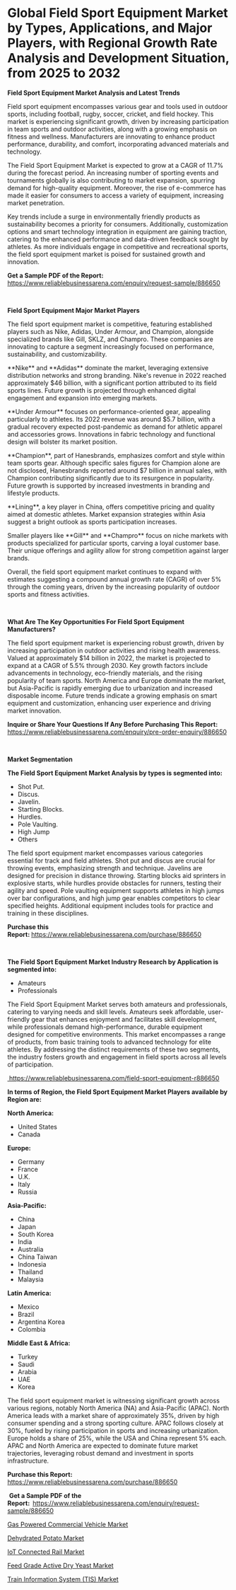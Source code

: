 <p><h1>Global Field Sport Equipment Market by Types, Applications, and Major Players, with Regional Growth Rate Analysis and Development Situation, from 2025 to 2032</h1></p><p><strong>Field Sport Equipment Market Analysis and Latest Trends</strong></p>
<p><p>Field sport equipment encompasses various gear and tools used in outdoor sports, including football, rugby, soccer, cricket, and field hockey. This market is experiencing significant growth, driven by increasing participation in team sports and outdoor activities, along with a growing emphasis on fitness and wellness. Manufacturers are innovating to enhance product performance, durability, and comfort, incorporating advanced materials and technology.</p><p>The Field Sport Equipment Market is expected to grow at a CAGR of 11.7% during the forecast period. An increasing number of sporting events and tournaments globally is also contributing to market expansion, spurring demand for high-quality equipment. Moreover, the rise of e-commerce has made it easier for consumers to access a variety of equipment, increasing market penetration. </p><p>Key trends include a surge in environmentally friendly products as sustainability becomes a priority for consumers. Additionally, customization options and smart technology integration in equipment are gaining traction, catering to the enhanced performance and data-driven feedback sought by athletes. As more individuals engage in competitive and recreational sports, the field sport equipment market is poised for sustained growth and innovation.</p></p>
<p><strong>Get a Sample PDF of the Report:&nbsp;</strong> <a href="https://www.reliablebusinessarena.com/enquiry/request-sample/886650?utm_campaign=1990&utm_medium=2&utm_source=Github&utm_content=ia&utm_term=06022025&utm_id=field-sport-equipment">https://www.reliablebusinessarena.com/enquiry/request-sample/886650</a></p>
<p>&nbsp;</p>
<p><strong>Field Sport Equipment Major Market Players</strong></p>
<p><p>The field sport equipment market is competitive, featuring established players such as Nike, Adidas, Under Armour, and Champion, alongside specialized brands like Gill, SKLZ, and Champro. These companies are innovating to capture a segment increasingly focused on performance, sustainability, and customizability.</p><p>**Nike** and **Adidas** dominate the market, leveraging extensive distribution networks and strong branding. Nike's revenue in 2022 reached approximately $46 billion, with a significant portion attributed to its field sports lines. Future growth is projected through enhanced digital engagement and expansion into emerging markets.</p><p>**Under Armour** focuses on performance-oriented gear, appealing particularly to athletes. Its 2022 revenue was around $5.7 billion, with a gradual recovery expected post-pandemic as demand for athletic apparel and accessories grows. Innovations in fabric technology and functional design will bolster its market position.</p><p>**Champion**, part of Hanesbrands, emphasizes comfort and style within team sports gear. Although specific sales figures for Champion alone are not disclosed, Hanesbrands reported around $7 billion in annual sales, with Champion contributing significantly due to its resurgence in popularity. Future growth is supported by increased investments in branding and lifestyle products.</p><p>**Lining**, a key player in China, offers competitive pricing and quality aimed at domestic athletes. Market expansion strategies within Asia suggest a bright outlook as sports participation increases.</p><p>Smaller players like **Gill** and **Champro** focus on niche markets with products specialized for particular sports, carving a loyal customer base. Their unique offerings and agility allow for strong competition against larger brands.</p><p>Overall, the field sport equipment market continues to expand with estimates suggesting a compound annual growth rate (CAGR) of over 5% through the coming years, driven by the increasing popularity of outdoor sports and fitness activities.</p></p>
<p>&nbsp;</p>
<p><strong>What Are The Key Opportunities For Field Sport Equipment Manufacturers?</strong></p>
<p><p>The field sport equipment market is experiencing robust growth, driven by increasing participation in outdoor activities and rising health awareness. Valued at approximately $14 billion in 2022, the market is projected to expand at a CAGR of 5.5% through 2030. Key growth factors include advancements in technology, eco-friendly materials, and the rising popularity of team sports. North America and Europe dominate the market, but Asia-Pacific is rapidly emerging due to urbanization and increased disposable income. Future trends indicate a growing emphasis on smart equipment and customization, enhancing user experience and driving market innovation.</p></p>
<p><strong>Inquire or Share Your Questions If Any Before Purchasing This Report:</strong> <a href="https://www.reliablebusinessarena.com/enquiry/pre-order-enquiry/886650?utm_campaign=1990&utm_medium=2&utm_source=Github&utm_content=ia&utm_term=06022025&utm_id=field-sport-equipment">https://www.reliablebusinessarena.com/enquiry/pre-order-enquiry/886650</a></p>
<p>&nbsp;</p>
<p><strong>Market Segmentation</strong></p>
<p><strong>The Field Sport Equipment Market Analysis by types is segmented into:</strong></p>
<p><ul><li>Shot Put.</li><li>Discus.</li><li>Javelin.</li><li>Starting Blocks.</li><li>Hurdles.</li><li>Pole Vaulting.</li><li>High Jump</li><li>Others</li></ul></p>
<p><p>The field sport equipment market encompasses various categories essential for track and field athletes. Shot put and discus are crucial for throwing events, emphasizing strength and technique. Javelins are designed for precision in distance throwing. Starting blocks aid sprinters in explosive starts, while hurdles provide obstacles for runners, testing their agility and speed. Pole vaulting equipment supports athletes in high jumps over bar configurations, and high jump gear enables competitors to clear specified heights. Additional equipment includes tools for practice and training in these disciplines.</p></p>
<p><strong>Purchase this Report:&nbsp;</strong><a href="https://www.reliablebusinessarena.com/purchase/886650?utm_campaign=1990&utm_medium=2&utm_source=Github&utm_content=ia&utm_term=06022025&utm_id=field-sport-equipment">https://www.reliablebusinessarena.com/purchase/886650</a></p>
<p>&nbsp;</p>
<p><strong>The Field Sport Equipment Market Industry Research by Application is segmented into:</strong></p>
<p><ul><li>Amateurs</li><li>Professionals</li></ul></p>
<p><p>The Field Sport Equipment Market serves both amateurs and professionals, catering to varying needs and skill levels. Amateurs seek affordable, user-friendly gear that enhances enjoyment and facilitates skill development, while professionals demand high-performance, durable equipment designed for competitive environments. This market encompasses a range of products, from basic training tools to advanced technology for elite athletes. By addressing the distinct requirements of these two segments, the industry fosters growth and engagement in field sports across all levels of participation.</p></p>
<p><a href="https://www.reliablebusinessarena.com/field-sport-equipment-r886650?utm_campaign=1990&utm_medium=2&utm_source=Github&utm_content=ia&utm_term=06022025&utm_id=field-sport-equipment">&nbsp;https://www.reliablebusinessarena.com/field-sport-equipment-r886650</a></p>
<p><strong>In terms of Region, the Field Sport Equipment Market Players available by Region are:</strong></p>
<p>
    <p> <strong> North America: </strong>
        <ul>
            <li>United States</li>
            <li>Canada</li>
        </ul>
        </p> 
    <p> <strong> Europe: </strong>
        <ul>
            <li>Germany</li>
            <li>France</li>
            <li>U.K.</li>
            <li>Italy</li>
            <li>Russia</li>
        </ul>
        </p> 
    <p> <strong> Asia-Pacific: </strong>
        <ul>
            <li>China</li>
            <li>Japan</li>
            <li>South Korea</li>
            <li>India</li>
            <li>Australia</li>
            <li>China Taiwan</li>
            <li>Indonesia</li>
            <li>Thailand</li>
            <li>Malaysia</li>
        </ul>
        </p> 
    <p> <strong> Latin America: </strong>
        <ul>
            <li>Mexico</li>
            <li>Brazil</li>
            <li>Argentina Korea</li>
            <li>Colombia</li>
        </ul>
        </p> 
    <p> <strong> Middle East & Africa: </strong>
        <ul>
            <li>Turkey</li>
            <li>Saudi</li>
            <li>Arabia</li>
            <li>UAE</li>
            <li>Korea</li>
        </ul>
    </p>
    </p>
<p><p>The field sport equipment market is witnessing significant growth across various regions, notably North America (NA) and Asia-Pacific (APAC). North America leads with a market share of approximately 35%, driven by high consumer spending and a strong sporting culture. APAC follows closely at 30%, fueled by rising participation in sports and increasing urbanization. Europe holds a share of 25%, while the USA and China represent 5% each. APAC and North America are expected to dominate future market trajectories, leveraging robust demand and investment in sports infrastructure.</p></p>
<p><strong>Purchase this Report: </strong><a href="https://www.reliablebusinessarena.com/purchase/886650?utm_campaign=1990&utm_medium=2&utm_source=Github&utm_content=ia&utm_term=06022025&utm_id=field-sport-equipment">https://www.reliablebusinessarena.com/purchase/886650</a></p>
<p>&nbsp;<strong>Get a Sample PDF of the Report:&nbsp;&nbsp;</strong><a href="https://www.reliablebusinessarena.com/enquiry/request-sample/886650?utm_campaign=1990&utm_medium=2&utm_source=Github&utm_content=ia&utm_term=06022025&utm_id=field-sport-equipment">https://www.reliablebusinessarena.com/enquiry/request-sample/886650</a></p>
<p><strong></strong></p>
<p><p><a href="https://www.linkedin.com/pulse/market-insights-gas-powered-commercial-vehicle-sector-2025-2032-syife?utm_campaign=1990&utm_medium=2&utm_source=Github&utm_content=ia&utm_term=06022025&utm_id=field-sport-equipment">Gas Powered Commercial Vehicle Market</a></p><p><a href="https://github.com/MarciaRunte/Market-Research-Report-List-1/blob/main/dehydrated-potato-market.md?utm_campaign=1990&utm_medium=2&utm_source=Github&utm_content=ia&utm_term=06022025&utm_id=field-sport-equipment">Dehydrated Potato Market</a></p><p><a href="https://www.linkedin.com/pulse/future-innovation-global-iot-connected-rail-market-growth-o3c4e?utm_campaign=1990&utm_medium=2&utm_source=Github&utm_content=ia&utm_term=06022025&utm_id=field-sport-equipment">IoT Connected Rail Market</a></p><p><a href="https://www.linkedin.com/pulse/global-feed-grade-active-dry-yeast-market-report-2025-2032-size-omakc?utm_campaign=1990&utm_medium=2&utm_source=Github&utm_content=ia&utm_term=06022025&utm_id=field-sport-equipment">Feed Grade Active Dry Yeast Market</a></p><p><a href="https://www.linkedin.com/pulse/market-growth-forecast-train-information-system-tis-industry-nrjic?utm_campaign=1990&utm_medium=2&utm_source=Github&utm_content=ia&utm_term=06022025&utm_id=field-sport-equipment">Train Information System (TIS) Market</a></p></p>